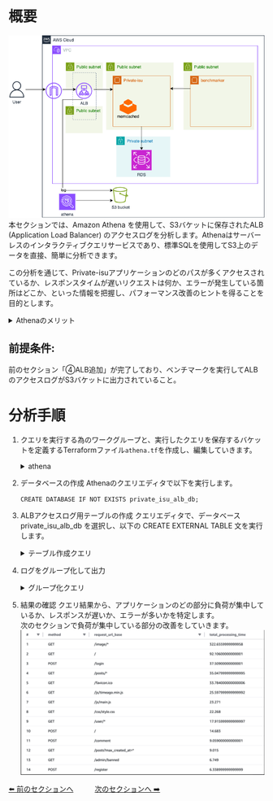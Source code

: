 # 概要
![05](../images/private-isu05.png)  
本セクションでは、Amazon Athena を使用して、S3バケットに保存されたALB (Application Load Balancer) のアクセスログを分析します。Athenaはサーバーレスのインタラクティブクエリサービスであり、標準SQLを使用してS3上のデータを直接、簡単に分析できます。

この分析を通じて、Private-isuアプリケーションのどのパスが多くアクセスされているか、レスポンスタイムが遅いリクエストは何か、エラーが発生している箇所はどこか、といった情報を把握し、パフォーマンス改善のヒントを得ることを目的とします。

<details>
<summary>Athenaのメリット</summary>
<ul>
<li><strong>サーバーレス:</strong> インフラ管理不要ですぐにクエリを実行できます。</li>
<li><strong>従量課金:</strong> スキャンしたデータ量に基づいて課金されるため、コスト効率が良いです。</li>
<li><strong>標準SQL:</strong> 使い慣れたSQLでS3上のデータを直接分析できます。</li>
<li><strong>スキーマオンリード:</strong> データロード前にスキーマを定義する必要がありません（テーブル定義は必要）。</li>
</ul>
</details>



## 前提条件:
前のセクション「④ALB追加」が完了しており、ベンチマークを実行してALBのアクセスログがS3バケットに出力されていること。  

# 分析手順
1. クエリを実行する為のワークグループと、実行したクエリを保存するバケットを定義するTerraformファイル`athena.tf`を作成し、編集していきます。
   <details>
    <summary>athena</summary>

    ```
    resource "aws_athena_workgroup" "example" {
      name = "private-isu-workgroup"

      configuration {
        enforce_workgroup_configuration    = true
        result_configuration {
          output_location = "s3://${aws_s3_bucket.lb_logs.bucket}/athena/"
        }
      }
    }
    ```
    <details>

2.  データベースの作成
    Athenaのクエリエディタで以下を実行します。
    ```
    CREATE DATABASE IF NOT EXISTS private_isu_alb_db;
    ```
3. ALBアクセスログ用テーブルの作成
    クエリエディタで、データベース private_isu_alb_db を選択し、以下の CREATE EXTERNAL TABLE 文を実行します。
    <details>
    <summary>テーブル作成クエリ</summary>

    ```
    CREATE EXTERNAL TABLE IF NOT EXISTS alb_access_logs (
            type string,
            time string,
            elb string,
            client_ip string,
            client_port int,
            target_ip string,
            target_port int,
            request_processing_time double,
            target_processing_time double,
            response_processing_time double,
            elb_status_code int,
            target_status_code string,
            received_bytes bigint,
            sent_bytes bigint,
            request_verb string,
            request_url string,
            request_proto string,
            user_agent string,
            ssl_cipher string,
            ssl_protocol string,
            target_group_arn string,
            trace_id string,
            domain_name string,
            chosen_cert_arn string,
            matched_rule_priority string,
            request_creation_time string,
            actions_executed string,
            redirect_url string,
            lambda_error_reason string,
            target_port_list string,
            target_status_code_list string,
            classification string,
            classification_reason string,
            conn_trace_id string
            )
            ROW FORMAT SERDE 'org.apache.hadoop.hive.serde2.RegexSerDe'
            WITH SERDEPROPERTIES (
            'serialization.format' = '1',
            'input.regex' = 
        '([^ ]*) ([^ ]*) ([^ ]*) ([^ ]*):([0-9]*) ([^ ]*)[:-]([0-9]*) ([-.0-9]*) ([-.0-9]*) ([-.0-9]*) (|[-0-9]*) (-|[-0-9]*) ([-0-9]*) ([-0-9]*) \"([^ ]*) (.*) (- |[^ ]*)\" \"([^\"]*)\" ([A-Z0-9-_]+) ([A-Za-z0-9.-]*) ([^ ]*) \"([^\"]*)\" \"([^\"]*)\" \"([^\"]*)\" ([-.0-9]*) ([^ ]*) \"([^\"]*)\" \"([^\"]*)\" \"([^ ]*)\" \"([^\\s]+?)\" \"([^\\s]+)\" \"([^ ]*)\" \"([^ ]*)\" ?([^ ]*)?'
            )
            LOCATION 's3://<ログフォルダの場所>/'

    ```

    </details>

4. ログをグループ化して出力
    <details>
    <summary>グループ化クエリ</summary>

    ```
    WITH logs AS (
    SELECT 
    request_verb AS method,
    regexp_replace(request_url, '^https?://[^/]+', '') AS path,
    target_processing_time,
    request_creation_time
    FROM alb_access_logs
    WHERE request_creation_time >= '2025-03-16T10:20:00.000000Z' --ベンチマーカーの実行時間に設定
    ),
    grouped_logs AS (
      SELECT 
        method,
        CASE
        WHEN path LIKE '/posts?max_created_at=%' THEN '/posts?max_created_at=*'
        WHEN path LIKE '/posts/%' THEN '/posts/*'
        WHEN path LIKE '/@%' THEN '/user/*'
        WHEN path LIKE '/image/%' THEN '/image/*'
        ELSE path
      END AS request_url_base,
      target_processing_time
      FROM logs
      )
      SELECT 
      method,
      request_url_base,
      SUM(target_processing_time) AS total_processing_time
      FROM grouped_logs
      GROUP BY method, request_url_base
      ORDER BY total_processing_time DESC;
    ```

    </details>

5. 結果の確認
   クエリ結果から、アプリケーションのどの部分に負荷が集中しているか、レスポンスが遅いか、エラーが多いかを特定します。  
   次のセクションで負荷が集中している部分の改善をしていきます。
  ![](/images/2025-05-25-20-42-46.png)
  
[⬅️ 前のセクションへ](../04-adding-alb/README.md)　　　[次のセクションへ ➡️](../06-cloudfront-caching/README.md)